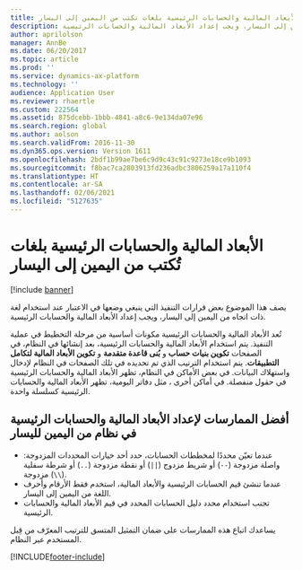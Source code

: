 ```yaml
---
title: الأبعاد المالية والحسابات الرئيسية بلغات تكتب من اليمين إلى اليسار
description: يصف هذا الموضوع بعض القرارات التي ينبغي اتخاذها عند استخدام لغة ذات اتجاه من اليمين إلى اليسار، ويجب إعداد الأبعاد المالية والحسابات الرئيسية.
author: aprilolson
manager: AnnBe
ms.date: 06/20/2017
ms.topic: article
ms.prod: ''
ms.service: dynamics-ax-platform
ms.technology: ''
audience: Application User
ms.reviewer: rhaertle
ms.custom: 222564
ms.assetid: 875dcebb-1bbb-4841-a8c6-9e134da07e96
ms.search.region: global
ms.author: aolson
ms.search.validFrom: 2016-11-30
ms.dyn365.ops.version: Version 1611
ms.openlocfilehash: 2bdf1b99ae7be6c9d9c43c91c9273e18ce9b1093
ms.sourcegitcommit: f8bac7ca2803913fd236adbc3806259a17a110f4
ms.translationtype: HT
ms.contentlocale: ar-SA
ms.lasthandoff: 02/06/2021
ms.locfileid: "5127635"
---
```

# <a name="financial-dimensions-and-main-accounts-in-right-to-left-languages"></a>الأبعاد المالية والحسابات الرئيسية بلغات تُكتب من اليمين إلى اليسار

[!include [banner](../includes/banner.md)]

يصف هذا الموضوع بعض قرارات التنفيذ التي ينبغي وضعها في الاعتبار عند استخدام لغة ذات اتجاه من اليمين إلى اليسار، ويجب إعداد الأبعاد المالية والحسابات الرئيسية.

تُعد الأبعاد المالية والحسابات الرئيسية مكونات أساسية من مرحلة التخطيط في عملية التنفيذ. يتم استخدام الأبعاد المالية والحسابات الرئيسية، بعد إنشائها في النظام، في الصفحات **تكوين بنيات حساب** و **بُنى قاعدة متقدمة‬** و **تكوين الأبعاد المالية لتكامل التطبيقات‬**. يتم استخدام الترتيب الذي تم تحديده في تلك الصفحات في النظام لإدخال واستهلاك البيانات. في بعض الأماكن في النظام، تظهر الأبعاد المالية والحسابات الرئيسية في حقول منفصلة. في أماكن أخرى ، مثل دفاتر اليومية، تظهر الأبعاد المالية والحسابات الرئيسية كسلسلة واحدة.

## <a name="best-practices-for-setting-up-financial-dimensions-and-main-accounts-in-a-right-to-left-system"></a>أفضل الممارسات لإعداد الأبعاد المالية والحسابات الرئيسية في نظام من اليمين لليسار

- عندما تعيّن محددًا لمخططات الحسابات، حدد أحد خيارات المحددات المزدوجة: واصلة مزدوجة (`--`) أو شريط مزدوج (`||`) أو نقطة مزدوجة (`..`) أو شرطة سفلية مزدوجة (`\\`).
- عندما تنشئ قيم الحسابات الرئيسية والأبعاد المالية، استخدم فقط الأرقام وأحرف اللغة من اليمين إلى اليسار.
- تجنب استخدام محدد دليل الحسابات المحدد في قيم الأبعاد المالية والحسابات الرئيسية.

يساعدك اتباع هذه الممارسات على ضمان التمثيل المتسق للترتيب المعرّف من قِبل المستخدم عبر النظام.


[!INCLUDE[footer-include](../../../includes/footer-banner.md)]